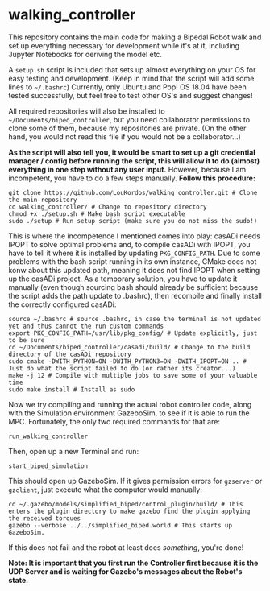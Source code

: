 # walking_controller

This repository contains the main code for making a Bipedal Robot walk and set up everything necessary for development while it's at it, including Jupyter Notebooks for deriving the model etc.

A `setup.sh` script is included that sets up almost everything on your OS for easy testing and development. (Keep in mind that the script will add some lines to `~/.bashrc`)
Currently, only Ubuntu and Pop! OS 18.04 have been tested successfully, but feel free to test other OS's and suggest changes!

All required repositories will also be installed to `~/Documents/biped_controller`, but you need collaborator permissions to clone some of them, because my repositories are private. (On the other hand, you would not read this file if you would not be a collaborator...)

**As the script will also tell you, it would be smart to set up a git credential manager / config before running the script, this will allow it to do (almost) everything in one step without any user input.**
However, because I am incompetent, you have to do a few steps manually. **Follow this procedure:**

```
git clone https://github.com/LouKordos/walking_controller.git # Clone the main repository
cd walking_controller/ # Change to repository directory
chmod +x ./setup.sh # Make bash script executable
sudo ./setup # Run setup script (make sure you do not miss the sudo!)
```

This is where the incompetence I mentioned comes into play: casADi needs IPOPT to solve optimal problems and, to compile casADi with IPOPT, you have to tell it where it is installed by updating `PKG_CONFIG_PATH`. Due to some problems with the bash script running in its own instance, CMake does not konw about this updated path, meaning it does not find IPOPT when setting up the casADi project. As a temporary solution, you have to update it manually (even though sourcing bash should already be sufficient because the script adds the path update to .bashrc), then recompile and finally install the correctly configured casADi:

```
source ~/.bashrc # source .bashrc, in case the terminal is not updated yet and thus cannot the run custom commands
export PKG_CONFIG_PATH=/usr/lib/pkg_config/ # Update explicitly, just to be sure
cd ~/Documents/biped_controller/casadi/build/ # Change to the build directory of the casADi repository
sudo cmake -DWITH_PYTHON=ON -DWITH_PYTHON3=ON -DWITH_IPOPT=ON .. # Just do what the script failed to do (or rather its creator...)
make -j 12 # Compile with multiple jobs to save some of your valuable time
sudo make install # Install as sudo
```
Now we try compiling and running the actual robot controller code, along with the Simulation environment GazeboSim, to see if it is able to run the MPC.
Fortunately, the only two required commands for that are:
```
run_walking_controller
```
Then, open up a new Terminal and run:
```
start_biped_simulation
```
This should open up GazeboSim. If it gives permission errors for `gzserver` or `gzclient`, just execute what the computer would manually:
```
cd ~/.gazebo/models/simplified_biped/control_plugin/build/ # This enters the plugin directory to make gazebo find the plugin applying the received torques
gazebo --verbose ../../simplified_biped.world # This starts up GazeboSim.
```
If this does not fail and the robot at least does *something*, you're done!

**Note: It is important that you first run the Controller first because it is the UDP Server and is waiting for Gazebo's messages about the Robot's state.**